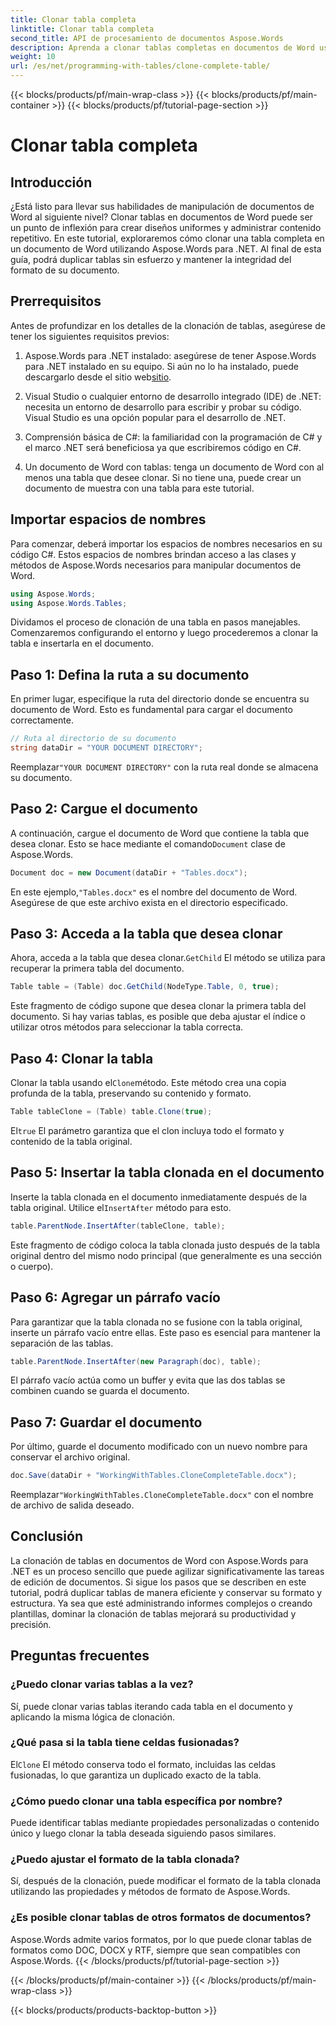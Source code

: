 ```yaml
---
title: Clonar tabla completa
linktitle: Clonar tabla completa
second_title: API de procesamiento de documentos Aspose.Words
description: Aprenda a clonar tablas completas en documentos de Word usando Aspose.Words para .NET con este tutorial detallado paso a paso.
weight: 10
url: /es/net/programming-with-tables/clone-complete-table/
---
```


{{< blocks/products/pf/main-wrap-class >}}
{{< blocks/products/pf/main-container >}}
{{< blocks/products/pf/tutorial-page-section >}}

# Clonar tabla completa

## Introducción

¿Está listo para llevar sus habilidades de manipulación de documentos de Word al siguiente nivel? Clonar tablas en documentos de Word puede ser un punto de inflexión para crear diseños uniformes y administrar contenido repetitivo. En este tutorial, exploraremos cómo clonar una tabla completa en un documento de Word utilizando Aspose.Words para .NET. Al final de esta guía, podrá duplicar tablas sin esfuerzo y mantener la integridad del formato de su documento.

## Prerrequisitos

Antes de profundizar en los detalles de la clonación de tablas, asegúrese de tener los siguientes requisitos previos:

1. Aspose.Words para .NET instalado: asegúrese de tener Aspose.Words para .NET instalado en su equipo. Si aún no lo ha instalado, puede descargarlo desde el sitio web[sitio](https://releases.aspose.com/words/net/).

2. Visual Studio o cualquier entorno de desarrollo integrado (IDE) de .NET: necesita un entorno de desarrollo para escribir y probar su código. Visual Studio es una opción popular para el desarrollo de .NET.

3. Comprensión básica de C#: la familiaridad con la programación de C# y el marco .NET será beneficiosa ya que escribiremos código en C#.

4. Un documento de Word con tablas: tenga un documento de Word con al menos una tabla que desee clonar. Si no tiene una, puede crear un documento de muestra con una tabla para este tutorial.

## Importar espacios de nombres

Para comenzar, deberá importar los espacios de nombres necesarios en su código C#. Estos espacios de nombres brindan acceso a las clases y métodos de Aspose.Words necesarios para manipular documentos de Word.

```csharp
using Aspose.Words;
using Aspose.Words.Tables;
```

Dividamos el proceso de clonación de una tabla en pasos manejables. Comenzaremos configurando el entorno y luego procederemos a clonar la tabla e insertarla en el documento.

## Paso 1: Defina la ruta a su documento

En primer lugar, especifique la ruta del directorio donde se encuentra su documento de Word. Esto es fundamental para cargar el documento correctamente.

```csharp
// Ruta al directorio de su documento
string dataDir = "YOUR DOCUMENT DIRECTORY";
```

 Reemplazar`"YOUR DOCUMENT DIRECTORY"` con la ruta real donde se almacena su documento.

## Paso 2: Cargue el documento

 A continuación, cargue el documento de Word que contiene la tabla que desea clonar. Esto se hace mediante el comando`Document` clase de Aspose.Words.

```csharp
Document doc = new Document(dataDir + "Tables.docx");
```

 En este ejemplo,`"Tables.docx"` es el nombre del documento de Word. Asegúrese de que este archivo exista en el directorio especificado.

## Paso 3: Acceda a la tabla que desea clonar

 Ahora, acceda a la tabla que desea clonar.`GetChild` El método se utiliza para recuperar la primera tabla del documento.

```csharp
Table table = (Table) doc.GetChild(NodeType.Table, 0, true);
```

Este fragmento de código supone que desea clonar la primera tabla del documento. Si hay varias tablas, es posible que deba ajustar el índice o utilizar otros métodos para seleccionar la tabla correcta.

## Paso 4: Clonar la tabla

 Clonar la tabla usando el`Clone`método. Este método crea una copia profunda de la tabla, preservando su contenido y formato.

```csharp
Table tableClone = (Table) table.Clone(true);
```

 El`true` El parámetro garantiza que el clon incluya todo el formato y contenido de la tabla original.

## Paso 5: Insertar la tabla clonada en el documento

 Inserte la tabla clonada en el documento inmediatamente después de la tabla original. Utilice el`InsertAfter` método para esto.

```csharp
table.ParentNode.InsertAfter(tableClone, table);
```

Este fragmento de código coloca la tabla clonada justo después de la tabla original dentro del mismo nodo principal (que generalmente es una sección o cuerpo).

## Paso 6: Agregar un párrafo vacío

Para garantizar que la tabla clonada no se fusione con la tabla original, inserte un párrafo vacío entre ellas. Este paso es esencial para mantener la separación de las tablas.

```csharp
table.ParentNode.InsertAfter(new Paragraph(doc), table);
```

El párrafo vacío actúa como un buffer y evita que las dos tablas se combinen cuando se guarda el documento.

## Paso 7: Guardar el documento

Por último, guarde el documento modificado con un nuevo nombre para conservar el archivo original.

```csharp
doc.Save(dataDir + "WorkingWithTables.CloneCompleteTable.docx");
```

 Reemplazar`"WorkingWithTables.CloneCompleteTable.docx"` con el nombre de archivo de salida deseado.

## Conclusión

La clonación de tablas en documentos de Word con Aspose.Words para .NET es un proceso sencillo que puede agilizar significativamente las tareas de edición de documentos. Si sigue los pasos que se describen en este tutorial, podrá duplicar tablas de manera eficiente y conservar su formato y estructura. Ya sea que esté administrando informes complejos o creando plantillas, dominar la clonación de tablas mejorará su productividad y precisión.

## Preguntas frecuentes

### ¿Puedo clonar varias tablas a la vez?
Sí, puede clonar varias tablas iterando cada tabla en el documento y aplicando la misma lógica de clonación.

### ¿Qué pasa si la tabla tiene celdas fusionadas?
 El`Clone` El método conserva todo el formato, incluidas las celdas fusionadas, lo que garantiza un duplicado exacto de la tabla.

### ¿Cómo puedo clonar una tabla específica por nombre?
Puede identificar tablas mediante propiedades personalizadas o contenido único y luego clonar la tabla deseada siguiendo pasos similares.

### ¿Puedo ajustar el formato de la tabla clonada?
Sí, después de la clonación, puede modificar el formato de la tabla clonada utilizando las propiedades y métodos de formato de Aspose.Words.

### ¿Es posible clonar tablas de otros formatos de documentos?
Aspose.Words admite varios formatos, por lo que puede clonar tablas de formatos como DOC, DOCX y RTF, siempre que sean compatibles con Aspose.Words.
{{< /blocks/products/pf/tutorial-page-section >}}

{{< /blocks/products/pf/main-container >}}
{{< /blocks/products/pf/main-wrap-class >}}

{{< blocks/products/products-backtop-button >}}
